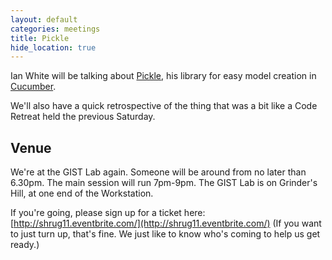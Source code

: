 ```yaml
---
layout: default
categories: meetings
title: Pickle
hide_location: true
---
```


Ian White will be talking about [Pickle](http://github.com/ianwhite/pickle), his library for easy model creation in [Cucumber](http://cukes.info/).

We'll also have a quick retrospective of the thing that was a bit like a Code Retreat held the previous Saturday.

## Venue

We're at the GIST Lab again. Someone will be around from no later than 6.30pm. The main session will run 7pm-9pm. The GIST Lab is on Grinder's Hill, at one end of the Workstation.

If you're going, please sign up for a ticket here: [http://shrug11.eventbrite.com/](http://shrug11.eventbrite.com/) (If you want to just turn up, that's fine. We just like to know who's coming to help us get ready.)
